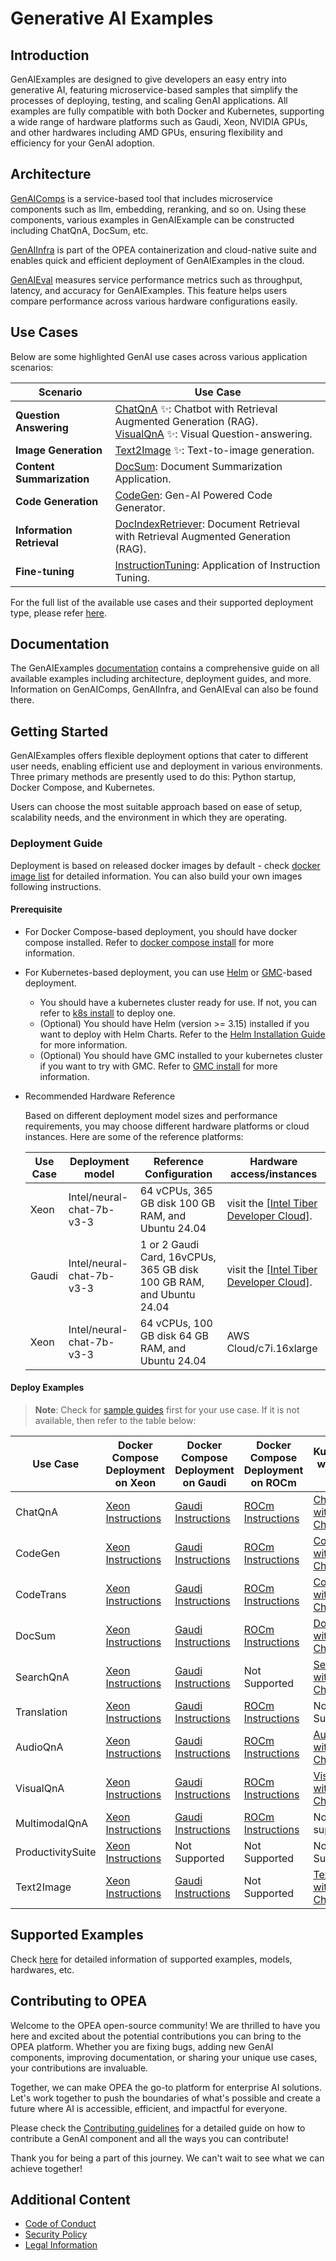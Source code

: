 # Generative AI Examples

## Introduction

GenAIExamples are designed to give developers an easy entry into generative AI, featuring microservice-based samples that simplify the processes of deploying, testing, and scaling GenAI applications. All examples are fully compatible with both Docker and Kubernetes, supporting a wide range of hardware platforms such as Gaudi, Xeon, NVIDIA GPUs, and other hardwares including AMD GPUs, ensuring flexibility and efficiency for your GenAI adoption.

## Architecture

[GenAIComps](https://github.com/opea-project/GenAIComps) is a service-based tool that includes microservice components such as llm, embedding, reranking, and so on. Using these components, various examples in GenAIExample can be constructed including ChatQnA, DocSum, etc.

[GenAIInfra](https://github.com/opea-project/GenAIInfra) is part of the OPEA containerization and cloud-native suite and enables quick and efficient deployment of GenAIExamples in the cloud.

[GenAIEval](https://github.com/opea-project/GenAIEval) measures service performance metrics such as throughput, latency, and accuracy for GenAIExamples. This feature helps users compare performance across various hardware configurations easily.

## Use Cases

Below are some highlighted GenAI use cases across various application scenarios:

| Scenario                     | Use Case                                                                                                                              |
| ---------------------------- | ------------------------------------------------------------------------------------------------------------------------------------- |
| <b>Question Answering<b/>    | [ChatQnA](ChatQnA) ✨: Chatbot with Retrieval Augmented Generation (RAG). <br/> [VisualQnA](VisualQnA) ✨: Visual Question-answering. |
| <b>Image Generation<b/>      | [Text2Image](Text2Image) ✨: Text-to-image generation.                                                                                |
| <b>Content Summarization<b/> | [DocSum](DocSum): Document Summarization Application.                                                                                 |
| <b>Code Generation<b/>       | [CodeGen](CodeGen): Gen-AI Powered Code Generator.                                                                                    |
| <b>Information Retrieval<b/> | [DocIndexRetriever](DocIndexRetriever): Document Retrieval with Retrieval Augmented Generation (RAG).                                 |
| <b>Fine-tuning<b/>           | [InstructionTuning](InstructionTuning): Application of Instruction Tuning.                                                            |

For the full list of the available use cases and their supported deployment type, please refer [here](#deploy-examples).

## Documentation

The GenAIExamples [documentation](https://opea-project.github.io/latest/examples/index.html) contains a comprehensive guide on all available examples including architecture, deployment guides, and more. Information on GenAIComps, GenAIInfra, and GenAIEval can also be found there.

## Getting Started

GenAIExamples offers flexible deployment options that cater to different user needs, enabling efficient use and deployment in various environments. Three primary methods are presently used to do this: Python startup, Docker Compose, and Kubernetes.

Users can choose the most suitable approach based on ease of setup, scalability needs, and the environment in which they are operating.

### Deployment Guide

Deployment is based on released docker images by default - check [docker image list](./docker_images_list.md) for detailed information. You can also build your own images following instructions.

#### Prerequisite

- For Docker Compose-based deployment, you should have docker compose installed. Refer to [docker compose install](https://docs.docker.com/compose/install/) for more information.
- For Kubernetes-based deployment, you can use [Helm](https://helm.sh) or [GMC](https://github.com/opea-project/GenAIInfra/tree/main/microservices-connector/README.md)-based deployment.

  - You should have a kubernetes cluster ready for use. If not, you can refer to [k8s install](https://github.com/opea-project/docs/tree/main/guide/installation/k8s_install/README.md) to deploy one.
  - (Optional) You should have Helm (version >= 3.15) installed if you want to deploy with Helm Charts. Refer to the [Helm Installation Guide](https://helm.sh/docs/intro/install/) for more information.
  - (Optional) You should have GMC installed to your kubernetes cluster if you want to try with GMC. Refer to [GMC install](https://github.com/opea-project/docs/blob/main/guide/installation/gmc_install/gmc_install.md) for more information.

- Recommended Hardware Reference

  Based on different deployment model sizes and performance requirements, you may choose different hardware platforms or cloud instances. Here are some of the reference platforms:

  | Use Case | Deployment model          | Reference Configuration                                              | Hardware access/instances                                                    |
  | -------- | ------------------------- | -------------------------------------------------------------------- | ---------------------------------------------------------------------------- |
  | Xeon     | Intel/neural-chat-7b-v3-3 | 64 vCPUs, 365 GB disk 100 GB RAM, and Ubuntu 24.04                   | visit the [[Intel Tiber Developer Cloud]](https://console.cloud.intel.com/). |
  | Gaudi    | Intel/neural-chat-7b-v3-3 | 1 or 2 Gaudi Card, 16vCPUs, 365 GB disk 100 GB RAM, and Ubuntu 24.04 | visit the [[Intel Tiber Developer Cloud]](https://console.cloud.intel.com/). |
  | Xeon     | Intel/neural-chat-7b-v3-3 | 64 vCPUs, 100 GB disk 64 GB RAM, and Ubuntu 24.04                    | AWS Cloud/c7i.16xlarge                                                       |

#### Deploy Examples

> **Note**: Check for [sample guides](https://opea-project.github.io/latest/examples/index.html) first for your use case. If it is not available, then refer to the table below:

| Use Case          | Docker Compose<br/>Deployment on Xeon                                          | Docker Compose<br/>Deployment on Gaudi                                       | Docker Compose<br/>Deployment on ROCm                                    | Kubernetes with Helm Charts                                         | Kubernetes with GMC                                          |
| ----------------- | ------------------------------------------------------------------------------ | ---------------------------------------------------------------------------- | ------------------------------------------------------------------------ | ------------------------------------------------------------------- | ------------------------------------------------------------ |
| ChatQnA           | [Xeon Instructions](ChatQnA/docker_compose/intel/cpu/xeon/README.md)           | [Gaudi Instructions](ChatQnA/docker_compose/intel/hpu/gaudi/README.md)       | [ROCm Instructions](ChatQnA/docker_compose/amd/gpu/rocm/README.md)       | [ChatQnA with Helm Charts](ChatQnA/kubernetes/helm/README.md)       | [ChatQnA with GMC](ChatQnA/kubernetes/gmc/README.md)         |
| CodeGen           | [Xeon Instructions](CodeGen/docker_compose/intel/cpu/xeon/README.md)           | [Gaudi Instructions](CodeGen/docker_compose/intel/hpu/gaudi/README.md)       | [ROCm Instructions](CodeGen/docker_compose/amd/gpu/rocm/README.md)       | [CodeGen with Helm Charts](CodeGen/kubernetes/helm/README.md)       | [CodeGen with GMC](CodeGen/kubernetes/gmc/README.md)         |
| CodeTrans         | [Xeon Instructions](CodeTrans/docker_compose/intel/cpu/xeon/README.md)         | [Gaudi Instructions](CodeTrans/docker_compose/intel/hpu/gaudi/README.md)     | [ROCm Instructions](CodeTrans/docker_compose/amd/gpu/rocm/README.md)     | [CodeTrans with Helm Charts](CodeTrans/kubernetes/helm/README.md)   | [CodeTrans with GMC](CodeTrans/kubernetes/gmc/README.md)     |
| DocSum            | [Xeon Instructions](DocSum/docker_compose/intel/cpu/xeon/README.md)            | [Gaudi Instructions](DocSum/docker_compose/intel/hpu/gaudi/README.md)        | [ROCm Instructions](DocSum/docker_compose/amd/gpu/rocm/README.md)        | [DocSum with Helm Charts](DocSum/kubernetes/helm/README.md)         | [DocSum with GMC](DocSum/kubernetes/gmc/README.md)           |
| SearchQnA         | [Xeon Instructions](SearchQnA/docker_compose/intel/cpu/xeon/README.md)         | [Gaudi Instructions](SearchQnA/docker_compose/intel/hpu/gaudi/README.md)     | Not Supported                                                            | [SearchQnA with Helm Charts](SearchQnA/kubernetes/helm/README.md)   | [SearchQnA with GMC](SearchQnA/kubernetes/gmc/README.md)     |
| Translation       | [Xeon Instructions](Translation/docker_compose/intel/cpu/xeon/README.md)       | [Gaudi Instructions](Translation/docker_compose/intel/hpu/gaudi/README.md)   | [ROCm Instructions](Translation/docker_compose/amd/gpu/rocm/README.md)   | Not Supported                                                       | [Translation with GMC](Translation/kubernetes/gmc/README.md) |
| AudioQnA          | [Xeon Instructions](AudioQnA/docker_compose/intel/cpu/xeon/README.md)          | [Gaudi Instructions](AudioQnA/docker_compose/intel/hpu/gaudi/README.md)      | [ROCm Instructions](AudioQnA/docker_compose/amd/gpu/rocm/README.md)      | [AudioQnA with Helm Charts](AudioQnA/kubernetes/helm/README.md)     | [AudioQnA with GMC](AudioQnA/kubernetes/gmc/README.md)       |
| VisualQnA         | [Xeon Instructions](VisualQnA/docker_compose/intel/cpu/xeon/README.md)         | [Gaudi Instructions](VisualQnA/docker_compose/intel/hpu/gaudi/README.md)     | [ROCm Instructions](VisualQnA/docker_compose/amd/gpu/rocm/README.md)     | [VisualQnA with Helm Charts](VisualQnA/kubernetes/helm/README.md)   | [VisualQnA with GMC](VisualQnA/kubernetes/gmc/README.md)     |
| MultimodalQnA     | [Xeon Instructions](MultimodalQnA/docker_compose/intel/cpu/xeon/README.md)     | [Gaudi Instructions](MultimodalQnA/docker_compose/intel/hpu/gaudi/README.md) | [ROCm Instructions](MultimodalQnA/docker_compose/amd/gpu/rocm/README.md) | Not supported                                                       | Not supported                                                |
| ProductivitySuite | [Xeon Instructions](ProductivitySuite/docker_compose/intel/cpu/xeon/README.md) | Not Supported                                                                | Not Supported                                                            | Not Supported                                                       | Not Supported                                                |
| Text2Image        | [Xeon Instructions](Text2Image/docker_compose/intel/cpu/xeon/README.md)        | [Gaudi Instructions](Text2Image/docker_compose/intel/hpu/gaudi/README.md)    | Not Supported                                                            | [Text2Image with Helm Charts](Text2Image/kubernetes/helm/README.md) | Not Supported                                                |

## Supported Examples

Check [here](./supported_examples.md) for detailed information of supported examples, models, hardwares, etc.

## Contributing to OPEA

Welcome to the OPEA open-source community! We are thrilled to have you here and excited about the potential contributions you can bring to the OPEA platform. Whether you are fixing bugs, adding new GenAI components, improving documentation, or sharing your unique use cases, your contributions are invaluable.

Together, we can make OPEA the go-to platform for enterprise AI solutions. Let's work together to push the boundaries of what's possible and create a future where AI is accessible, efficient, and impactful for everyone.

Please check the [Contributing guidelines](https://github.com/opea-project/docs/tree/main/community/CONTRIBUTING.md) for a detailed guide on how to contribute a GenAI component and all the ways you can contribute!

Thank you for being a part of this journey. We can't wait to see what we can achieve together!

## Additional Content

- [Code of Conduct](https://github.com/opea-project/docs/tree/main/community/CODE_OF_CONDUCT.md)
- [Security Policy](https://github.com/opea-project/docs/tree/main/community/SECURITY.md)
- [Legal Information](LEGAL_INFORMATION.md)
